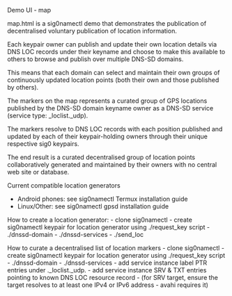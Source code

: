 Demo UI - map

map.html is a sig0namectl demo that demonstrates the publication of decentralised voluntary publication of location information.

Each keypair owner can publish and update their own location details via DNS LOC records under their keyname and choose to make this available to others to browse and publish over multiple DNS-SD domains.

This means that each domain can select and maintain their own groups of continuously updated location points (both their own and those published by others).

The markers on the map represents a curated group of GPS locations published by the DNS-SD domain keyname owner as a DNS-SD service (service type: \_loclist.\_udp).

The markers resolve to DNS LOC records with each position published and updated by each of their keypair-holding owners through their unique respective sig0 keypairs.

The end result is a curated decentralised group of location points collaboratively generated and maintained by their owners with no central web site or database.


Current compatible location generators

- Android phones: see sig0namectl Termux installation guide
- Linux/Other: see sig0namectl gpsd installation guide

How to create a location generator:
    - clone sig0namectl
    - create sig0namectl keypair for location generator using ./request_key script
    - ./dnssd-domain <sig0-keyname>
    - ./dnssd-services <sig0-keyname>
    - ./send\_loc <sig0-keyname>

How to curate a decentralised list of location markers
    - clone sig0namectl
    - create sig0namectl keypair for location generator using ./request_key script
    - ./dnssd-domain <sig0-keyname>
    - ./dnssd-services <sig0-keyname>
    - add service instance label PTR entries under <tag>.\_loclist.\_udp.<sig0-keyname>
    - add service instance SRV & TXT entries pointing to known DNS LOC resource record
    - (for SRV target, ensure the target resolves to at least one IPv4 or IPv6 address - avahi requires it)
